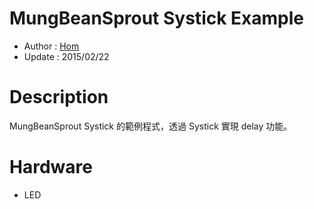 MungBeanSprout Systick Example
========
* Author  : [Hom](http://about.me/Hom)
* Update  : 2015/02/22

Description
========
MungBeanSprout Systick 的範例程式，透過 Systick 實現 delay 功能。

Hardware
========
* LED  
